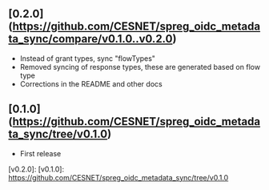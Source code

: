 ## [0.2.0] (https://github.com/CESNET/spreg_oidc_metadata_sync/compare/v0.1.0..v0.2.0)
- Instead of grant types, sync "flowTypes"
- Removed syncing of response types, these are generated based on flow type
- Corrections in the README and other docs

## [0.1.0] (https://github.com/CESNET/spreg_oidc_metadata_sync/tree/v0.1.0)
- First release

[Unreleased]: https://github.com/CESNET/spreg_oidc_metadata_sync/tree/master
[v0.2.0]:
[v0.1.0]: https://github.com/CESNET/spreg_oidc_metadata_sync/tree/v0.1.0

